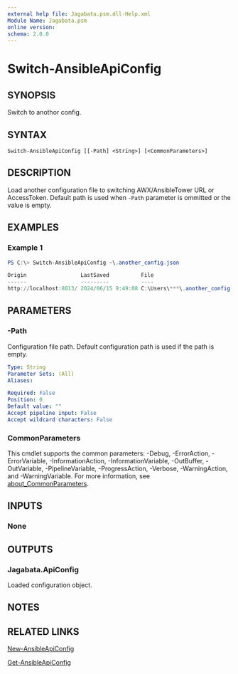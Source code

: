 ```yaml
---
external help file: Jagabata.psm.dll-Help.xml
Module Name: Jagabata.psm
online version:
schema: 2.0.0
---
```


# Switch-AnsibleApiConfig

## SYNOPSIS
Switch to anothor config.

## SYNTAX

```
Switch-AnsibleApiConfig [[-Path] <String>] [<CommonParameters>]
```

## DESCRIPTION
Load another configuration file to switching AWX/AnsibleTower URL or AccessToken.
Default path is used when `-Path` parameter is ommitted or the value is empty.

## EXAMPLES

### Example 1
```powershell
PS C:\> Switch-AnsibleApiConfig ~\.another_config.json

Origin                 LastSaved          File
------                 ---------          ----
http://localhost:8013/ 2024/06/15 9:49:08 C:\Users\***\.another_config.json
```

## PARAMETERS

### -Path
Configuration file path.
Default configuration path is used if the path is empty.

```yaml
Type: String
Parameter Sets: (All)
Aliases:

Required: False
Position: 0
Default value: ""
Accept pipeline input: False
Accept wildcard characters: False
```

### CommonParameters
This cmdlet supports the common parameters: -Debug, -ErrorAction, -ErrorVariable, -InformationAction, -InformationVariable, -OutBuffer, -OutVariable, -PipelineVariable, -ProgressAction, -Verbose, -WarningAction, and -WarningVariable. For more information, see [about_CommonParameters](http://go.microsoft.com/fwlink/?LinkID=113216).

## INPUTS

### None
## OUTPUTS

### Jagabata.ApiConfig
Loaded configuration object.

## NOTES

## RELATED LINKS

[New-AnsibleApiConfig](New-AnsibleApiConfig.md)

[Get-AnsibleApiConfig](Get-AnsibleApiConfig.md)

